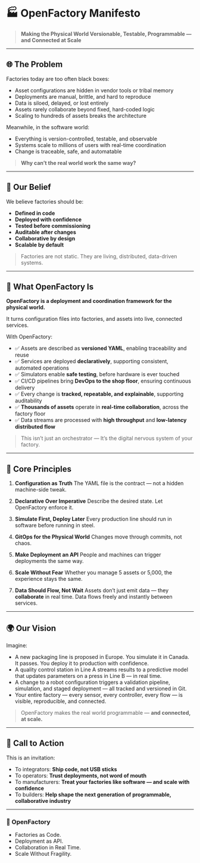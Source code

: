 # 🏭 OpenFactory Manifesto

> **Making the Physical World Versionable, Testable, Programmable — and Connected at Scale**

---

## 🌐 The Problem

Factories today are too often black boxes:

* Asset configurations are hidden in vendor tools or tribal memory
* Deployments are manual, brittle, and hard to reproduce
* Data is siloed, delayed, or lost entirely
* Assets rarely collaborate beyond fixed, hard-coded logic
* Scaling to hundreds of assets breaks the architecture

Meanwhile, in the software world:

* Everything is version-controlled, testable, and observable
* Systems scale to millions of users with real-time coordination
* Change is traceable, safe, and automatable

> **Why can’t the real world work the same way?**

---

## 🚀 Our Belief

We believe factories should be:

* **Defined in code**
* **Deployed with confidence**
* **Tested before commissioning**
* **Auditable after changes**
* **Collaborative by design**
* **Scalable by default**

> Factories are not static.
> They are living, distributed, data-driven systems.

---

## 🔧 What OpenFactory Is

**OpenFactory is a deployment and coordination framework for the physical world.**

It turns configuration files into factories, and assets into live, connected services.

With OpenFactory:

- ✅ Assets are described as **versioned YAML**, enabling traceability and reuse
- ✅ Services are deployed **declaratively**, supporting consistent, automated operations
- ✅ Simulators enable **safe testing**, before hardware is ever touched
- ✅ CI/CD pipelines bring **DevOps to the shop floor**, ensuring continuous delivery
- ✅ Every change is **tracked, repeatable, and explainable**, supporting auditability
- ✅ **Thousands of assets** operate in **real-time collaboration**, across the factory floor
- ✅ Data streams are processed with **high throughput** and **low-latency distributed flow**

> This isn’t just an orchestrator —
> It’s the digital nervous system of your factory.

---

## 🧱 Core Principles

1. **Configuration as Truth**
   The YAML file is the contract — not a hidden machine-side tweak.

2. **Declarative Over Imperative**
   Describe the desired state. Let OpenFactory enforce it.

3. **Simulate First, Deploy Later**
   Every production line should run in software before running in steel.

4. **GitOps for the Physical World**
   Changes move through commits, not chaos.

5. **Make Deployment an API**
   People and machines can trigger deployments the same way.

6. **Scale Without Fear**
   Whether you manage 5 assets or 5,000, the experience stays the same.

7. **Data Should Flow, Not Wait**
   Assets don’t just emit data — they **collaborate** in real time.
   Data flows freely and instantly between services.

---

## 🌍 Our Vision

Imagine:

* A new packaging line is proposed in Europe. You simulate it in Canada. It passes. You deploy it to production with confidence.
* A quality control station in Line A streams results to a predictive model that updates parameters on a press in Line B — in real time.
* A change to a robot configuration triggers a validation pipeline, simulation, and staged deployment — all tracked and versioned in Git.
* Your entire factory — every sensor, every controller, every flow — is visible, reproducible, and connected.

> OpenFactory makes the real world programmable —
> **and connected, at scale.**

---

## 📣 Call to Action

This is an invitation:

- To integrators: **Ship code, not USB sticks**
- To operators: **Trust deployments, not word of mouth**
- To manufacturers: **Treat your factories like software — and scale with confidence**
- To builders: **Help shape the next generation of programmable, collaborative industry**

---

### 👷 OpenFactory

* Factories as Code. 
* Deployment as API.
* Collaboration in Real Time.
* Scale Without Fragility.
